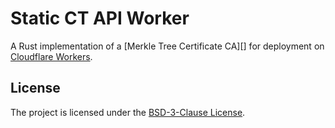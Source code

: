 # Static CT API Worker

A Rust implementation of a [Merkle Tree Certificate CA][] for deployment on [Cloudflare Workers](https://workers.cloudflare.com/).

## License

The project is licensed under the [BSD-3-Clause License](./LICENSE).
